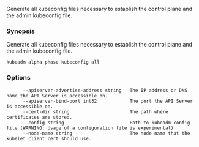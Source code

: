 
Generate all kubeconfig files necessary to establish the control plane and the admin kubeconfig file.

### Synopsis


Generate all kubeconfig files necessary to establish the control plane and the admin kubeconfig file.

```
kubeadm alpha phase kubeconfig all
```

### Options

```
      --apiserver-advertise-address string   The IP address or DNS name the API Server is accessible on.
      --apiserver-bind-port int32            The port the API Server is accessible on.
      --cert-dir string                      The path where certificates are stored.
      --config string                        Path to kubeadm config file (WARNING: Usage of a configuration file is experimental)
      --node-name string                     The node name that the kubelet client cert should use.
```

